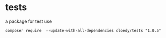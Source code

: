 # tests
a package for test use

```
composer require  --update-with-all-dependencies cloedy/tests "1.0.5"
```
